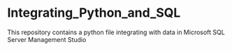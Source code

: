 # Integrating_Python_and_SQL
This repository contains a python file integrating with data in Microsoft SQL Server Management Studio 
